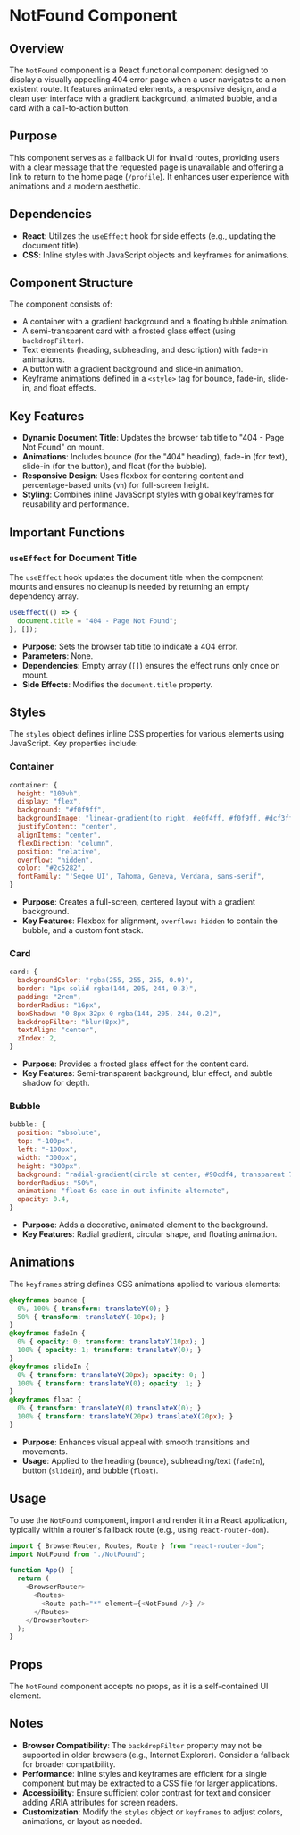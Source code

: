 
# NotFound Component

## Overview
The `NotFound` component is a React functional component designed to display a visually appealing 404 error page when a user navigates to a non-existent route. It features animated elements, a responsive design, and a clean user interface with a gradient background, animated bubble, and a card with a call-to-action button.

## Purpose
This component serves as a fallback UI for invalid routes, providing users with a clear message that the requested page is unavailable and offering a link to return to the home page (`/profile`). It enhances user experience with animations and a modern aesthetic.

## Dependencies
- **React**: Utilizes the `useEffect` hook for side effects (e.g., updating the document title).
- **CSS**: Inline styles with JavaScript objects and keyframes for animations.

## Component Structure
The component consists of:
- A container with a gradient background and a floating bubble animation.
- A semi-transparent card with a frosted glass effect (using `backdropFilter`).
- Text elements (heading, subheading, and description) with fade-in animations.
- A button with a gradient background and slide-in animation.
- Keyframe animations defined in a `<style>` tag for bounce, fade-in, slide-in, and float effects.

## Key Features
- **Dynamic Document Title**: Updates the browser tab title to "404 - Page Not Found" on mount.
- **Animations**: Includes bounce (for the "404" heading), fade-in (for text), slide-in (for the button), and float (for the bubble).
- **Responsive Design**: Uses flexbox for centering content and percentage-based units (`vh`) for full-screen height.
- **Styling**: Combines inline JavaScript styles with global keyframes for reusability and performance.

## Important Functions

### `useEffect` for Document Title
The `useEffect` hook updates the document title when the component mounts and ensures no cleanup is needed by returning an empty dependency array.

```javascript
useEffect(() => {
  document.title = "404 - Page Not Found";
}, []);
```

- **Purpose**: Sets the browser tab title to indicate a 404 error.
- **Parameters**: None.
- **Dependencies**: Empty array (`[]`) ensures the effect runs only once on mount.
- **Side Effects**: Modifies the `document.title` property.

## Styles
The `styles` object defines inline CSS properties for various elements using JavaScript. Key properties include:

### Container
```javascript
container: {
  height: "100vh",
  display: "flex",
  background: "#f0f9ff",
  backgroundImage: "linear-gradient(to right, #e0f4ff, #f0f9ff, #dcf3ff)",
  justifyContent: "center",
  alignItems: "center",
  flexDirection: "column",
  position: "relative",
  overflow: "hidden",
  color: "#2c5282",
  fontFamily: "'Segoe UI', Tahoma, Geneva, Verdana, sans-serif",
}
```
- **Purpose**: Creates a full-screen, centered layout with a gradient background.
- **Key Features**: Flexbox for alignment, `overflow: hidden` to contain the bubble, and a custom font stack.

### Card
```javascript
card: {
  backgroundColor: "rgba(255, 255, 255, 0.9)",
  border: "1px solid rgba(144, 205, 244, 0.3)",
  padding: "2rem",
  borderRadius: "16px",
  boxShadow: "0 8px 32px 0 rgba(144, 205, 244, 0.2)",
  backdropFilter: "blur(8px)",
  textAlign: "center",
  zIndex: 2,
}
```
- **Purpose**: Provides a frosted glass effect for the content card.
- **Key Features**: Semi-transparent background, blur effect, and subtle shadow for depth.

### Bubble
```javascript
bubble: {
  position: "absolute",
  top: "-100px",
  left: "-100px",
  width: "300px",
  height: "300px",
  background: "radial-gradient(circle at center, #90cdf4, transparent 70%)",
  borderRadius: "50%",
  animation: "float 6s ease-in-out infinite alternate",
  opacity: 0.4,
}
```
- **Purpose**: Adds a decorative, animated element to the background.
- **Key Features**: Radial gradient, circular shape, and floating animation.

## Animations
The `keyframes` string defines CSS animations applied to various elements:

```css
@keyframes bounce {
  0%, 100% { transform: translateY(0); }
  50% { transform: translateY(-10px); }
}
@keyframes fadeIn {
  0% { opacity: 0; transform: translateY(10px); }
  100% { opacity: 1; transform: translateY(0); }
}
@keyframes slideIn {
  0% { transform: translateY(20px); opacity: 0; }
  100% { transform: translateY(0); opacity: 1; }
}
@keyframes float {
  0% { transform: translateY(0) translateX(0); }
  100% { transform: translateY(20px) translateX(20px); }
}
```
- **Purpose**: Enhances visual appeal with smooth transitions and movements.
- **Usage**: Applied to the heading (`bounce`), subheading/text (`fadeIn`), button (`slideIn`), and bubble (`float`).

## Usage
To use the `NotFound` component, import and render it in a React application, typically within a router's fallback route (e.g., using `react-router-dom`).

```javascript
import { BrowserRouter, Routes, Route } from "react-router-dom";
import NotFound from "./NotFound";

function App() {
  return (
    <BrowserRouter>
      <Routes>
        <Route path="*" element={<NotFound />} />
      </Routes>
    </BrowserRouter>
  );
}
```

## Props
The `NotFound` component accepts no props, as it is a self-contained UI element.

## Notes
- **Browser Compatibility**: The `backdropFilter` property may not be supported in older browsers (e.g., Internet Explorer). Consider a fallback for broader compatibility.
- **Performance**: Inline styles and keyframes are efficient for a single component but may be extracted to a CSS file for larger applications.
- **Accessibility**: Ensure sufficient color contrast for text and consider adding ARIA attributes for screen readers.
- **Customization**: Modify the `styles` object or `keyframes` to adjust colors, animations, or layout as needed.

